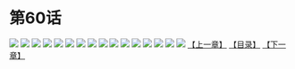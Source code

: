 # 第60话
![](https://s1.baozimh.com/scomic/yuekanshaonuyeqijun-chunquan/0/64-upbz/1.jpg)
![](https://s1.baozimh.com/scomic/yuekanshaonuyeqijun-chunquan/0/64-upbz/2.jpg)
![](https://s1.baozimh.com/scomic/yuekanshaonuyeqijun-chunquan/0/64-upbz/3.jpg)
![](https://s1.baozimh.com/scomic/yuekanshaonuyeqijun-chunquan/0/64-upbz/4.jpg)
![](https://s1.baozimh.com/scomic/yuekanshaonuyeqijun-chunquan/0/64-upbz/5.jpg)
![](https://s1.baozimh.com/scomic/yuekanshaonuyeqijun-chunquan/0/64-upbz/6.jpg)
![](https://s1.baozimh.com/scomic/yuekanshaonuyeqijun-chunquan/0/64-upbz/7.jpg)
![](https://s1.baozimh.com/scomic/yuekanshaonuyeqijun-chunquan/0/64-upbz/8.jpg)
![](https://s1.baozimh.com/scomic/yuekanshaonuyeqijun-chunquan/0/64-upbz/9.jpg)
![](https://s1.baozimh.com/scomic/yuekanshaonuyeqijun-chunquan/0/64-upbz/10.jpg)
![](https://s1.baozimh.com/scomic/yuekanshaonuyeqijun-chunquan/0/64-upbz/11.jpg)
![](https://s1.baozimh.com/scomic/yuekanshaonuyeqijun-chunquan/0/64-upbz/12.jpg)
![](https://s1.baozimh.com/scomic/yuekanshaonuyeqijun-chunquan/0/64-upbz/13.jpg)
![](https://s1.baozimh.com/scomic/yuekanshaonuyeqijun-chunquan/0/64-upbz/14.jpg)
![](https://s1.baozimh.com/scomic/yuekanshaonuyeqijun-chunquan/0/64-upbz/15.jpg)
![](https://s1.baozimh.com/scomic/yuekanshaonuyeqijun-chunquan/0/64-upbz/16.jpg)
[【上一章】](./64.md)
[【目录】](./README.md)
[【下一章】](./66.md)
